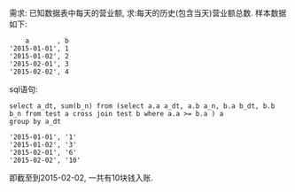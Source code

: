 需求: 已知数据表中每天的营业额, 求:每天的历史(包含当天)营业额总数.
样本数据如下:
```
    a       , b
'2015-01-01', 1
'2015-01-02', 2
'2015-02-01', 3
'2015-02-02', 4
```
sql语句:
```
select a_dt, sum(b_n) from (select a.a a_dt, a.b a_n, b.a b_dt, b.b b_n from test a cross join test b where a.a >= b.a ) a
group by a_dt

'2015-01-01', '1'
'2015-01-02', '3'
'2015-02-01', '6'
'2015-02-02', '10'

```
即截至到2015-02-02, 一共有10块钱入账.
